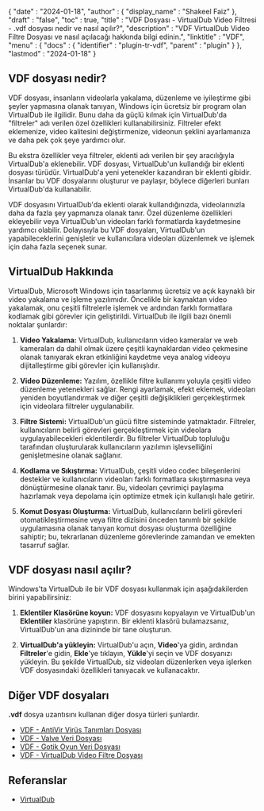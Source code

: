 {
  "date" : "2024-01-18",
  "author" : {
    "display_name" : "Shakeel Faiz"
  },
  "draft" : "false",
  "toc" : true,
  "title" : "VDF Dosyası - VirtualDub Video Filtresi - .vdf dosyası nedir ve nasıl açılır?",
  "description" : "VDF VirtualDub Video Filtre Dosyası ve nasıl açılacağı hakkında bilgi edinin.",
  "linktitle" : "VDF",
  "menu" : {
    "docs" : {
      "identifier" : "plugin-tr-vdf",
      "parent" : "plugin"
    }
  },
  "lastmod" : "2024-01-18"
}

## VDF dosyası nedir?

VDF dosyası, insanların videolarla yakalama, düzenleme ve iyileştirme gibi şeyler yapmasına olanak tanıyan, Windows için ücretsiz bir program olan VirtualDub ile ilgilidir. Bunu daha da güçlü kılmak için VirtualDub'da "filtreler" adı verilen özel özellikleri kullanabilirsiniz. Filtreler efekt eklemenize, video kalitesini değiştirmenize, videonun şeklini ayarlamanıza ve daha pek çok şeye yardımcı olur.

Bu ekstra özellikler veya filtreler, eklenti adı verilen bir şey aracılığıyla VirtualDub'a eklenebilir. VDF dosyası, VirtualDub'un kullandığı bir eklenti dosyası türüdür. VirtualDub'a yeni yetenekler kazandıran bir eklenti gibidir. İnsanlar bu VDF dosyalarını oluşturur ve paylaşır, böylece diğerleri bunları VirtualDub'da kullanabilir.

VDF dosyasını VirtualDub'da eklenti olarak kullandığınızda, videolarınızla daha da fazla şey yapmanıza olanak tanır. Özel düzenleme özellikleri ekleyebilir veya VirtualDub'un videoları farklı formatlarda kaydetmesine yardımcı olabilir. Dolayısıyla bu VDF dosyaları, VirtualDub'un yapabileceklerini genişletir ve kullanıcılara videoları düzenlemek ve işlemek için daha fazla seçenek sunar.

## VirtualDub Hakkında

VirtualDub, Microsoft Windows için tasarlanmış ücretsiz ve açık kaynaklı bir video yakalama ve işleme yazılımıdır. Öncelikle bir kaynaktan video yakalamak, onu çeşitli filtrelerle işlemek ve ardından farklı formatlara kodlamak gibi görevler için geliştirildi. VirtualDub ile ilgili bazı önemli noktalar şunlardır:

1. **Video Yakalama:** VirtualDub, kullanıcıların video kameralar ve web kameraları da dahil olmak üzere çeşitli kaynaklardan video çekmesine olanak tanıyarak ekran etkinliğini kaydetme veya analog videoyu dijitalleştirme gibi görevler için kullanışlıdır.

2. **Video Düzenleme:** Yazılım, özellikle filtre kullanımı yoluyla çeşitli video düzenleme yetenekleri sağlar. Rengi ayarlamak, efekt eklemek, videoları yeniden boyutlandırmak ve diğer çeşitli değişiklikleri gerçekleştirmek için videolara filtreler uygulanabilir.

3. **Filtre Sistemi:** VirtualDub'un gücü filtre sisteminde yatmaktadır. Filtreler, kullanıcıların belirli görevleri gerçekleştirmek için videolara uygulayabilecekleri eklentilerdir. Bu filtreler VirtualDub topluluğu tarafından oluşturularak kullanıcıların yazılımın işlevselliğini genişletmesine olanak sağlanır.

4. **Kodlama ve Sıkıştırma:** VirtualDub, çeşitli video codec bileşenlerini destekler ve kullanıcıların videoları farklı formatlara sıkıştırmasına veya dönüştürmesine olanak tanır. Bu, videoları çevrimiçi paylaşıma hazırlamak veya depolama için optimize etmek için kullanışlı hale getirir.

5. **Komut Dosyası Oluşturma:** VirtualDub, kullanıcıların belirli görevleri otomatikleştirmesine veya filtre dizisini önceden tanımlı bir şekilde uygulamasına olanak tanıyan komut dosyası oluşturma özelliğine sahiptir; bu, tekrarlanan düzenleme görevlerinde zamandan ve emekten tasarruf sağlar.

## VDF dosyası nasıl açılır?

Windows'ta VirtualDub ile bir VDF dosyası kullanmak için aşağıdakilerden birini yapabilirsiniz:

1. **Eklentiler Klasörüne koyun:** VDF dosyasını kopyalayın ve VirtualDub'un **Eklentiler** klasörüne yapıştırın. Bir eklenti klasörü bulamazsanız, VirtualDub'un ana dizininde bir tane oluşturun.

2. **VirtualDub'a yükleyin:** VirtualDub'u açın, **Video**'ya gidin, ardından **Filtreler**'e gidin, **Ekle**'ye tıklayın, **Yükle**'yi seçin ve VDF dosyanızı yükleyin. Bu şekilde VirtualDub, siz videoları düzenlerken veya işlerken VDF dosyasındaki özellikleri tanıyacak ve kullanacaktır.

## Diğer VDF dosyaları

**.vdf** dosya uzantısını kullanan diğer dosya türleri şunlardır.

- [VDF - AntiVir Virüs Tanımları Dosyası](/data/vdf/)
- [VDF - Valve Veri Dosyası](/game/vdf/)
- [VDF - Gotik Oyun Veri Dosyası](/game/vdf-gothic/)
- [VDF - VirtualDub Video Filtre Dosyası](/plugin/vdf/)

## Referanslar
* [VirtualDub](https://en.wikipedia.org/wiki/VirtualDub)
